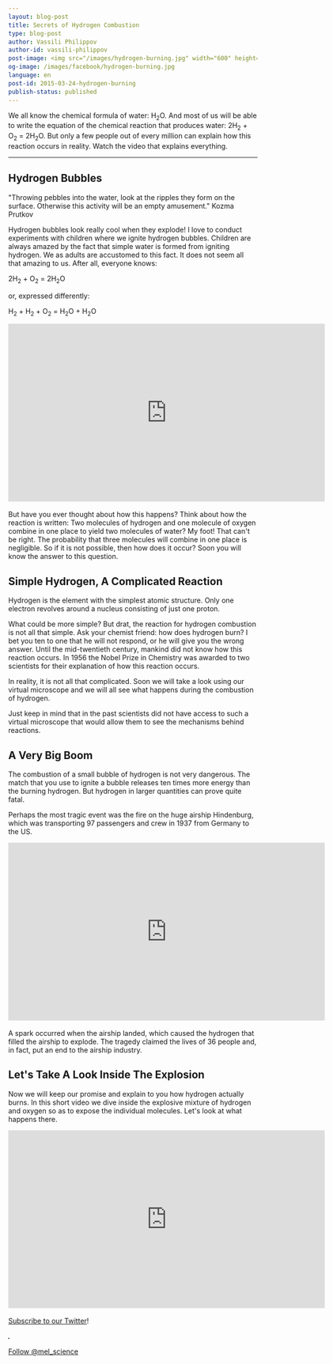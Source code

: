 ```yaml
---
layout: blog-post
title: Secrets of Hydrogen Combustion
type: blog-post
author: Vassili Philippov
author-id: vassili-philippov
post-image: <img src="/images/hydrogen-burning.jpg" width="600" height="369" alt="Hydrogen Combustion">
og-image: /images/facebook/hydrogen-burning.jpg
language: en
post-id: 2015-03-24-hydrogen-burning
publish-status: published
---
```

We all know the chemical formula of water: H<sub>2</sub>O. And most of us will be able to write the equation of the chemical reaction that produces water: 2H<sub>2</sub> + O<sub>2</sub> = 2H<sub>2</sub>O. 
But only a few people out of every million can explain how this reaction occurs in reality. Watch the video that explains everything.
<!-- more -->

---

## Hydrogen Bubbles

"Throwing pebbles into the water, look at the ripples they form on the surface. Otherwise this activity will be an empty amusement." Kozma Prutkov

Hydrogen bubbles look really cool when they explode! I love to conduct experiments with children where we ignite hydrogen bubbles. Children are always amazed by the fact that simple water is formed from igniting hydrogen. We as adults are accustomed to this fact. It does not seem all that amazing to us. After all, everyone knows:

2H<sub>2</sub> + O<sub>2</sub> = 2H<sub>2</sub>O

or, expressed differently: 

H<sub>2</sub> + H<sub>2</sub> + O<sub>2</sub> = H<sub>2</sub>O + H<sub>2</sub>O

<iframe width="640" height="360" src="http://www.youtube.com/embed/RuXXLjpc67c?rel=0" frameborder="0" allowfullscreen></iframe>
<br>

But have you ever thought about how this happens? Think about how the reaction is written: Two molecules of hydrogen and one molecule of oxygen combine in one place to yield two molecules of water? My foot! That can't be right. The probability that three molecules will combine in one place is negligible. So if it is not possible, then how does it occur? Soon you will know the answer to this question. 

## Simple Hydrogen, A Complicated Reaction

Hydrogen is the element with the simplest atomic structure. Only one electron revolves around a nucleus consisting of just one proton. 

What could be more simple? But drat, the reaction for hydrogen combustion is not all that simple. Ask your chemist friend: how does hydrogen burn? I bet you ten to one that he will not respond, or he will give you the wrong answer. Until the mid-twentieth century,  mankind did not know how this reaction occurs. In 1956 the Nobel Prize in Chemistry was awarded to two scientists for their explanation of how this reaction occurs. 
 
In reality, it is not all that complicated. Soon we will take a look using our virtual microscope and we will all see what happens during the combustion of hydrogen. 

Just keep in mind that in the past scientists did not have access to such a virtual microscope that would allow them to see the mechanisms behind reactions.

## A Very Big Boom

The combustion of a small bubble of hydrogen is not very dangerous. The match that you use to ignite a bubble releases ten times more energy than the burning hydrogen.
But hydrogen in larger quantities can prove quite fatal.   

Perhaps the most tragic event was the fire on the huge airship Hindenburg, which was transporting 97 passengers and crew in 1937 from Germany to the US.

<iframe width="640" height="360" src="http://www.youtube.com/embed/Q7utL5HonSw?rel=0&start=98" frameborder="0" allowfullscreen></iframe>

A spark occurred when the airship landed, which caused the hydrogen that filled the airship to explode. The tragedy claimed the lives of 36 people and, in fact, put an end to the airship industry.

## Let's Take A Look Inside The Explosion

Now we will keep our promise and explain to you how hydrogen actually burns. In this short video we dive inside the explosive mixture of hydrogen and oxygen so as to expose the individual molecules. Let's look at what happens there.

<iframe width="640" height="360" src="http://www.youtube.com/embed/YuqA_uojSJ4?rel=0" frameborder="0" allowfullscreen></iframe>

<br/>

<a href="https://twitter.com/mel_science">Subscribe to our Twitter</a>!

<img src="/images/facebook/hydrogen-burning.jpg" width="2" height="2" alt="">

<!-- Begin Twitter follow -->
<a href="https://twitter.com/mel_science" class="twitter-follow-button" data-show-count="false" data-size="large">Follow @mel_science</a>
<script>!function(d,s,id){var js,fjs=d.getElementsByTagName(s)[0],p=/^http:/.test(d.location)?'http':'https';if(!d.getElementById(id)){js=d.createElement(s);js.id=id;js.src=p+'://platform.twitter.com/widgets.js';fjs.parentNode.insertBefore(js,fjs);}}(document, 'script', 'twitter-wjs');</script>
<!-- End Twitter follow -->